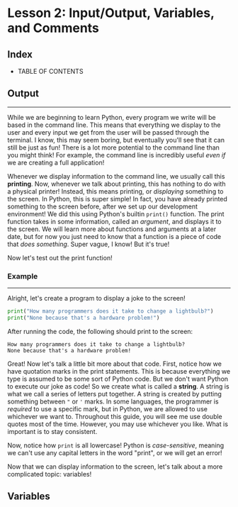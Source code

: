# Lesson 2: Input/Output, Variables, and Comments

## Index
* TABLE OF CONTENTS


## Output
---
While we are beginning to learn Python, every program we write will be based in the command line. This means that everything we display to the user and every input we get from the user will be passed through the terminal. I know, this may seem boring, but eventually you'll see that it can still be just as fun! There is a lot more potential to the command line than you might think! For example, the command line is incredibly useful *even if* we are creating a full application!

Whenever we display information to the command line, we usually call this **printing**. Now, whenever we talk about printing, this has nothing to do with a physical printer! Instead, this means printing, or *displaying* something to the screen. In Python, this is super simple! In fact, you have already printed something to the screen before, after we set up our development environment! We did this using Python's builtin `print()` function. The print function takes in some information, called an *argument*, and displays it to the screen. We will learn more about functions and arguments at a later date, but for now you just need to know that a function is a piece of code that *does something*. Super vague, I know! But it's true!

Now let's test out the print function!

### Example
---
Alright, let's create a program to display a joke to the screen!

```Python
print("How many programmers does it take to change a lightbulb?")
print("None because that's a hardware problem!")
```

After running the code, the following should print to the screen:
```
How many programmers does it take to change a lightbulb?
None because that's a hardware problem!
```

Great! Now let's talk a little bit more about that code. First, notice how we have quotation marks in the print statements. This is because everything we type is assumed to be some sort of Python code. But we don't want Python to execute our joke as code! So we create what is called a **string**. A string is what we call a series of letters put together. A string is created by putting something between `"` or `'` marks. In some languages, the programmer is *required* to use a specific mark, but in Python, we are allowed to use whichever we want to. Throughout this guide, you will see me use double quotes most of the time. However, you may use whichever you like. What is important is to stay consistent.

Now, notice how `print` is all lowercase! Python is *case-sensitive*, meaning we can't use any capital letters in the word "print", or we will get an error!

Now that we can display information to the screen, let's talk about a more complicated topic: variables!

## Variables